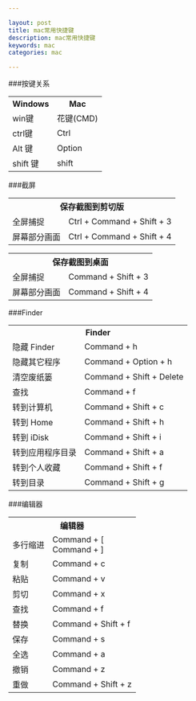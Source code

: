 ```yaml
---

layout: post
title: mac常用快捷键
description: mac常用快捷键
keywords: mac
categories: mac

---
```


###按键关系
<table>
	<tr><th>Windows</th><th>Mac</th></tr>
	<tr><td>win键</td><td>花键(CMD)</td></tr>
	<tr><td>ctrl键</td><td>Ctrl</td></tr>
	<tr><td>Alt 键</td><td>Option</td></tr>
	<tr><td>shift 键</td><td>shift</td></tr>
</table>
###截屏
<table>
	<tr><th colspan="2">保存截图到剪切版</th></tr>
	<tr><td>全屏捕捉</td><td>Ctrl + Command + Shift + 3</td></tr>
	<tr><td>屏幕部分画面</td><td>Ctrl + Command + Shift + 4</td></tr>
</table>
<table>
	<tr><th colspan="2">保存截图到桌面</th></tr>
	<tr><td>全屏捕捉</td><td>Command + Shift + 3</td></tr>
	<tr><td>屏幕部分画面</td><td>Command + Shift + 4</td></tr>
</table>

###Finder
<table>
	<tr><th colspan="2"> Finder </th></tr>
	<tr><td>隐藏 Finder</td><td>Command + h</td></tr>
	<tr><td>隐藏其它程序</td><td>Command + Option + h</td></tr>
	<tr><td>清空废纸篓</td><td>Command + Shift + Delete</td></tr>
	<tr><td>查找</td><td>Command + f</td></tr>
	<tr><td>转到计算机</td><td>Command + Shift + c</td></tr>
	<tr><td>转到 Home</td><td>Command + Shift + h</td></tr>
	<tr><td>转到 iDisk</td><td>Command + Shift + i</td></tr>
	<tr><td>转到应用程序目录</td><td>Command + Shift + a</td></tr>
	<tr><td>转到个人收藏</td><td>Command + Shift + f</td></tr>
	<tr><td>转到目录</td><td>Command + Shift + g</td></tr>
</table>

###编辑器

<table>
	<tr><th colspan="2">编辑器</th></tr>
	<tr><td>多行缩进</td><td>Command + [ <br/> Command + ]</td></tr>
	<tr><td>复制</td><td>Command + c</td></tr>
	<tr><td>粘贴</td><td>Command + v</td></tr>
	<tr><td>剪切</td><td>Command + x</td></tr>
	<tr><td>查找</td><td>Command + f</td></tr>
	<tr><td>替换</td><td>Command + Shift + f</td></tr>
	<tr><td>保存</td><td>Command + s</td></tr>
	<tr><td>全选</td><td>Command + a</td></tr>
	<tr><td>撤销</td><td>Command + z</td></tr>
	<tr><td>重做</td><td>Command + Shift + z</td></tr>
</table>



